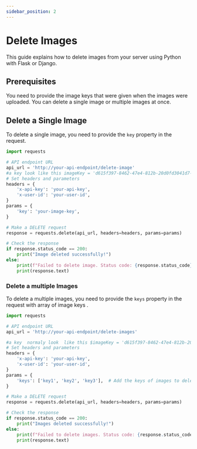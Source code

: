 ```yaml
---
sidebar_position: 2
---
```


# Delete Images

This guide explains how to delete images from your server using Python with Flask or Django.
 
## Prerequisites

You need to provide the image keys that were given when the images were uploaded. You can delete a single image or multiple images at once.

## Delete a Single Image
To delete a single image, you need to provide the `key` property in the request.

```python title="delete single image in flask/django"
import requests

# API endpoint URL
api_url = 'http://your-api-endpoint/delete-image'
#a key look like this imageKey = 'd615f397-8462-47e4-812b-20d0fd3041d7-hero.jpg';
# Set headers and parameters
headers = {
    'x-api-key': 'your-api-key',
    'x-user-id': 'your-user-id',
}
params = {
    'key': 'your-image-key',
}

# Make a DELETE request
response = requests.delete(api_url, headers=headers, params=params)

# Check the response
if response.status_code == 200:
    print("Image deleted successfully!")
else:
    print(f"Failed to delete image. Status code: {response.status_code}")
    print(response.text)
```
### Delete a multiple Images

To delete a multiple images, you need to provide the `keys` property in the request with array of image keys .

```python title="multiple deletion of images using flask/django"
import requests

# API endpoint URL
api_url = 'http://your-api-endpoint/delete-images'

#a key  normaly look  like this $imageKey = 'd615f397-8462-47e4-812b-20d0fd3041d7-hero.jpg';
# Set headers and parameters
headers = {
    'x-api-key': 'your-api-key',
    'x-user-id': 'your-user-id',
}
params = {
    'keys': ['key1', 'key2', 'key3'],  # Add the keys of images to delete
}

# Make a DELETE request
response = requests.delete(api_url, headers=headers, params=params)

# Check the response
if response.status_code == 200:
    print("Images deleted successfully!")
else:
    print(f"Failed to delete images. Status code: {response.status_code}")
    print(response.text)
```